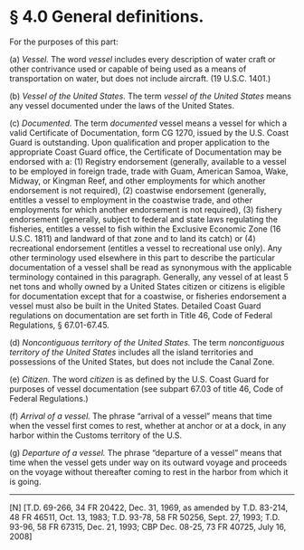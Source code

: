 # § 4.0   General definitions.

For the purposes of this part:


(a) *Vessel.* The word *vessel* includes every description of water craft or other contrivance used or capable of being used as a means of transportation on water, but does not include aircraft. (19 U.S.C. 1401.)


(b) *Vessel of the United States.* The term *vessel of the United States* means any vessel documented under the laws of the United States.


(c) *Documented.* The term *documented* vessel means a vessel for which a valid Certificate of Documentation, form CG 1270, issued by the U.S. Coast Guard is outstanding. Upon qualification and proper application to the appropriate Coast Guard office, the Certificate of Documentation may be endorsed with a: (1) Registry endorsement (generally, available to a vessel to be employed in foreign trade, trade with Guam, American Samoa, Wake, Midway, or Kingman Reef, and other employments for which another endorsement is not required), (2) coastwise endorsement (generally, entitles a vessel to employment in the coastwise trade, and other employments for which another endorsement is not required), (3) fishery endorsement (generally, subject to federal and state laws regulating the fisheries, entitles a vessel to fish within the Exclusive Economic Zone (16 U.S.C. 1811) and landward of that zone and to land its catch) or (4) recreational endorsement (entitles a vessel to recreational use only). Any other terminology used elsewhere in this part to describe the particular documentation of a vessel shall be read as synonymous with the applicable terminology contained in this paragraph. Generally, any vessel of at least 5 net tons and wholly owned by a United States citizen or citizens is eligible for documentation except that for a coastwise, or fisheries endorsement a vessel must also be built in the United States. Detailed Coast Guard regulations on documentation are set forth in Title 46, Code of Federal Regulations, § 67.01-67.45.


(d) *Noncontiguous territory of the United States.* The term *noncontiguous territory of the United States* includes all the island territories and possessions of the United States, but does not include the Canal Zone.


(e) *Citizen.* The word *citizen* is as defined by the U.S. Coast Guard for purposes of vessel documentation (see subpart 67.03 of title 46, Code of Federal Regulations.)


(f) *Arrival of a vessel.* The phrase “arrival of a vessel” means that time when the vessel first comes to rest, whether at anchor or at a dock, in any harbor within the Customs territory of the U.S.


(g) *Departure of a vessel.* The phrase “departure of a vessel” means that time when the vessel gets under way on its outward voyage and proceeds on the voyage without thereafter coming to rest in the harbor from which it is going.



---

[N] [T.D. 69-266, 34 FR 20422, Dec. 31, 1969, as amended by T.D. 83-214, 48 FR 46511, Oct. 13, 1983; T.D. 93-78, 58 FR 50256, Sept. 27, 1993; T.D. 93-96, 58 FR 67315, Dec. 21, 1993; CBP Dec. 08-25, 73 FR 40725, July 16, 2008]




